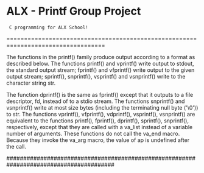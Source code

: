  ALX - Printf Group Project 
===========================
     C programming for ALX School!
==================================================================================

The  functions  in  the printf() family produce output according to a format as described below.  The functions printf() and vprintf()
write output to stdout, the standard output stream; fprintf() and vfprintf() write output  to  the  given  output  stream;  sprintf(),
snprintf(), vsprintf() and vsnprintf() write to the character string str.

The function dprintf() is the same as fprintf() except that it outputs to a file descriptor, fd, instead of to a stdio stream.
The functions snprintf() and vsnprintf() write at most size bytes (including the terminating null byte ('\0')) to str.
The  functions  vprintf(),  vfprintf(),  vdprintf(),  vsprintf(),  vsnprintf()  are  equivalent  to the functions printf(), fprintf(),
dprintf(), sprintf(), snprintf(), respectively, except that they are called with a va_list instead of a variable number of  arguments.
These functions do not call the va_end macro.  Because they invoke the va_arg macro, the value of ap is undefined after the call.

########################################################################################